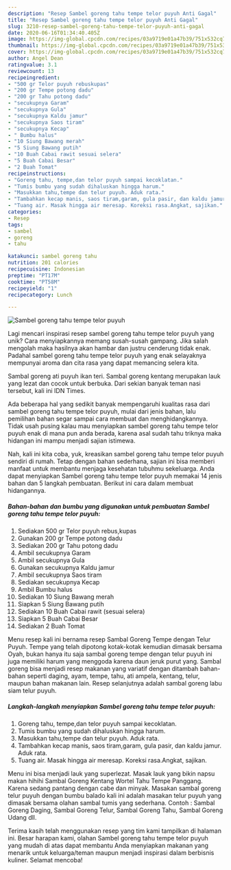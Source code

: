 ```yaml
---
description: "Resep Sambel goreng tahu tempe telor puyuh Anti Gagal"
title: "Resep Sambel goreng tahu tempe telor puyuh Anti Gagal"
slug: 3210-resep-sambel-goreng-tahu-tempe-telor-puyuh-anti-gagal
date: 2020-06-16T01:34:40.405Z
image: https://img-global.cpcdn.com/recipes/03a9719e01a47b39/751x532cq70/sambel-goreng-tahu-tempe-telor-puyuh-foto-resep-utama.jpg
thumbnail: https://img-global.cpcdn.com/recipes/03a9719e01a47b39/751x532cq70/sambel-goreng-tahu-tempe-telor-puyuh-foto-resep-utama.jpg
cover: https://img-global.cpcdn.com/recipes/03a9719e01a47b39/751x532cq70/sambel-goreng-tahu-tempe-telor-puyuh-foto-resep-utama.jpg
author: Angel Dean
ratingvalue: 3.1
reviewcount: 13
recipeingredient:
- "500 gr Telor puyuh rebuskupas"
- "200 gr Tempe potong dadu"
- "200 gr Tahu potong dadu"
- "secukupnya Garam"
- "secukupnya Gula"
- "secukupnya Kaldu jamur"
- "secukupnya Saos tiram"
- "secukupnya Kecap"
- " Bumbu halus"
- "10 Siung Bawang merah"
- "5 Siung Bawang putih"
- "10 Buah Cabai rawit sesuai selera"
- "5 Buah Cabai Besar"
- "2 Buah Tomat"
recipeinstructions:
- "Goreng tahu, tempe,dan telor puyuh sampai kecoklatan."
- "Tumis bumbu yang sudah dihaluskan hingga harum."
- "Masukkan tahu,tempe dan telur puyuh. Aduk rata."
- "Tambahkan kecap manis, saos tiram,garam, gula pasir, dan kaldu jamur. Aduk rata."
- "Tuang air. Masak hingga air meresap. Koreksi rasa.Angkat, sajikan."
categories:
- Resep
tags:
- sambel
- goreng
- tahu

katakunci: sambel goreng tahu 
nutrition: 201 calories
recipecuisine: Indonesian
preptime: "PT17M"
cooktime: "PT58M"
recipeyield: "1"
recipecategory: Lunch

---
```



![Sambel goreng tahu tempe telor puyuh](https://img-global.cpcdn.com/recipes/03a9719e01a47b39/751x532cq70/sambel-goreng-tahu-tempe-telor-puyuh-foto-resep-utama.jpg)

Lagi mencari inspirasi resep sambel goreng tahu tempe telor puyuh yang unik? Cara menyiapkannya memang susah-susah gampang. Jika salah mengolah maka hasilnya akan hambar dan justru cenderung tidak enak. Padahal sambel goreng tahu tempe telor puyuh yang enak selayaknya mempunyai aroma dan cita rasa yang dapat memancing selera kita.

Sambal goreng ati puyuh ikan teri. Sambal goreng kentang merupakan lauk yang lezat dan cocok untuk berbuka. Dari sekian banyak teman nasi tersebut, kali ini IDN Times.

Ada beberapa hal yang sedikit banyak mempengaruhi kualitas rasa dari sambel goreng tahu tempe telor puyuh, mulai dari jenis bahan, lalu pemilihan bahan segar sampai cara membuat dan menghidangkannya. Tidak usah pusing kalau mau menyiapkan sambel goreng tahu tempe telor puyuh enak di mana pun anda berada, karena asal sudah tahu triknya maka hidangan ini mampu menjadi sajian istimewa.


Nah, kali ini kita coba, yuk, kreasikan sambel goreng tahu tempe telor puyuh sendiri di rumah. Tetap dengan bahan sederhana, sajian ini bisa memberi manfaat untuk membantu menjaga kesehatan tubuhmu sekeluarga. Anda dapat menyiapkan Sambel goreng tahu tempe telor puyuh memakai 14 jenis bahan dan 5 langkah pembuatan. Berikut ini cara dalam membuat hidangannya.

<!--inarticleads1-->

##### Bahan-bahan dan bumbu yang digunakan untuk pembuatan Sambel goreng tahu tempe telor puyuh:

1. Sediakan 500 gr Telor puyuh rebus,kupas
1. Gunakan 200 gr Tempe potong dadu
1. Sediakan 200 gr Tahu potong dadu
1. Ambil secukupnya Garam
1. Ambil secukupnya Gula
1. Gunakan secukupnya Kaldu jamur
1. Ambil secukupnya Saos tiram
1. Sediakan secukupnya Kecap
1. Ambil  Bumbu halus
1. Sediakan 10 Siung Bawang merah
1. Siapkan 5 Siung Bawang putih
1. Sediakan 10 Buah Cabai rawit (sesuai selera)
1. Siapkan 5 Buah Cabai Besar
1. Sediakan 2 Buah Tomat


Menu resep kali ini bernama resep Sambal Goreng Tempe dengan Telur Puyuh. Tempe yang telah dipotong kotak-kotak kemudian dimasak bersama Oyah, bukan hanya itu saja sambal goreng tempe dengan telur puyuh ini juga memiliki harum yang menggoda karena daun jeruk purut yang. Sambal goreng bisa menjadi resep makanan yang variatif dengan ditambah bahan-bahan seperti daging, ayam, tempe, tahu, ati ampela, kentang, telur, maupun bahan makanan lain. Resep selanjutnya adalah sambal goreng labu siam telur puyuh. 

<!--inarticleads2-->

##### Langkah-langkah menyiapkan Sambel goreng tahu tempe telor puyuh:

1. Goreng tahu, tempe,dan telor puyuh sampai kecoklatan.
1. Tumis bumbu yang sudah dihaluskan hingga harum.
1. Masukkan tahu,tempe dan telur puyuh. Aduk rata.
1. Tambahkan kecap manis, saos tiram,garam, gula pasir, dan kaldu jamur. Aduk rata.
1. Tuang air. Masak hingga air meresap. Koreksi rasa.Angkat, sajikan.


Menu ini bisa menjadi lauk yang superlezat. Masak lauk yang bikin napsu makan hihihi Sambal Goreng Kentang Wortel Tahu Tempe Panggang. Karena sedang pantang dengan cabe dan minyak. Masakan sambal goreng telur puyuh dengan bumbu balado kali ini adalah masakan telur puyuh yang dimasak bersama olahan sambal tumis yang sederhana. Contoh : Sambal Goreng Daging, Sambal Goreng Telur, Sambal Goreng Tahu, Sambal Goreng Udang dll. 

Terima kasih telah menggunakan resep yang tim kami tampilkan di halaman ini. Besar harapan kami, olahan Sambel goreng tahu tempe telor puyuh yang mudah di atas dapat membantu Anda menyiapkan makanan yang menarik untuk keluarga/teman maupun menjadi inspirasi dalam berbisnis kuliner. Selamat mencoba!
